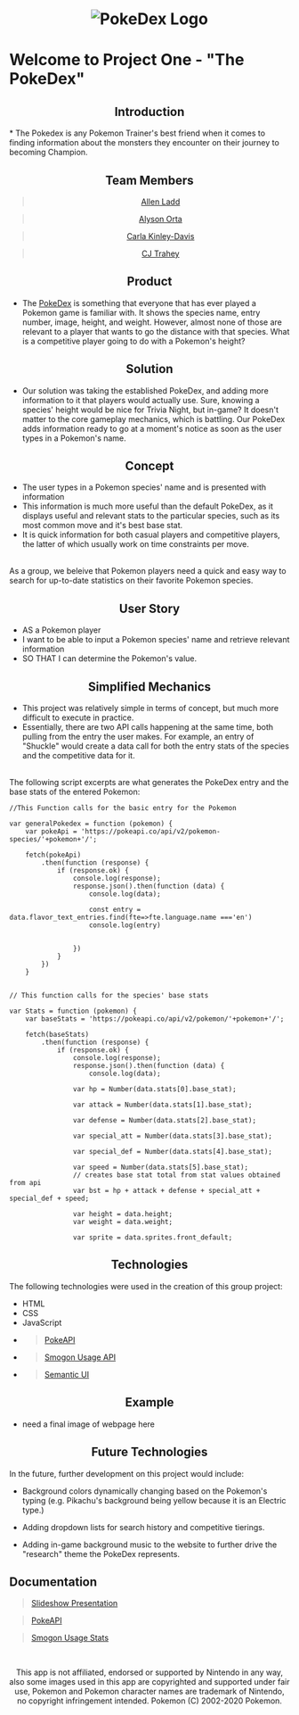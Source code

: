 # <center><img src="https://cdn2.bulbagarden.net/upload/4/4b/Pok%C3%A9dex_logo.png" alt="PokeDex Logo" title="PokeDex">

# Welcome to Project One - "The PokeDex"


<center>

## Introduction

</center>
* The Pokedex is any Pokemon Trainer's best friend when it comes to finding information about the monsters they encounter on their journey to becoming Champion. 

<center>

## Team Members

</center>
<center>

> [Allen Ladd](https://github.com/Aladd616)

> [Alyson Orta](https://github.com/alysonorta)

> [Carla Kinley-Davis](https://github.com/ckinleydavis)

> [CJ Trahey](https://github.com/cjtrahey)

</center>
<center>

## Product

</center>

* The [PokeDex](https://www.pokemon.com/us/pokedex/) is something that everyone that has ever played a Pokemon game is familiar with. It shows the species name, entry number, image, height, and weight. However, almost none of those are relevant to a player that wants to go the distance with that species. What is a competitive player going to do with a Pokemon's height?

<center>

## Solution

</center>

* Our solution was taking the established PokeDex, and adding more information to it that players would actually use. Sure, knowing a species' height would be nice for Trivia Night, but in-game? It doesn't matter to the core gameplay mechanics, which is battling. Our PokeDex adds information ready to go at a moment's notice as soon as the user types in a Pokemon's name.

<center>

## Concept

</center>

* The user types in a Pokemon species' name and is presented with information
* This information is much more useful than the default PokeDex, as it displays useful and relevant stats to the particular species, such as its most common move and it's best base stat.
* It is quick information for both casual players and competitive players, the latter of which usually work on time constraints per move.
<p>
<br>
As a group, we beleive that Pokemon players need a quick and easy way to search for up-to-date statistics on their favorite Pokemon species.

<center>

## User Story

</center>

 * AS a Pokemon player
* I want to be able to input a Pokemon species' name and retrieve relevant information
* SO THAT I can determine the Pokemon's value.


<center>

## Simplified Mechanics

</center>

* This project was relatively simple in terms of concept, but much more difficult to execute in practice. 
* Essentially, there are two API calls happening at the same time, both pulling from the entry the user makes. For example, an entry of "Shuckle" would create a data call for both the entry stats of the species and the competitive data for it.
<p>
<br>
The following script excerpts are what generates the PokeDex entry and the base stats of the entered Pokemon:

```
//This Function calls for the basic entry for the Pokemon

var generalPokedex = function (pokemon) {
    var pokeApi = 'https://pokeapi.co/api/v2/pokemon-species/'+pokemon+'/';

    fetch(pokeApi)
        .then(function (response) {
            if (response.ok) {
                console.log(response);
                response.json().then(function (data) {
                    console.log(data);
                    
                    const entry = data.flavor_text_entries.find(fte=>fte.language.name ==='en')
                    console.log(entry)

                    
                })
            }
        })
    }

```

```

// This function calls for the species' base stats

var Stats = function (pokemon) {
    var baseStats = 'https://pokeapi.co/api/v2/pokemon/'+pokemon+'/';

    fetch(baseStats)
        .then(function (response) {
            if (response.ok) {
                console.log(response);
                response.json().then(function (data) {
                    console.log(data);

                var hp = Number(data.stats[0].base_stat);

                var attack = Number(data.stats[1].base_stat);

                var defense = Number(data.stats[2].base_stat);

                var special_att = Number(data.stats[3].base_stat);

                var special_def = Number(data.stats[4].base_stat);

                var speed = Number(data.stats[5].base_stat);
                // creates base stat total from stat values obtained from api
                var bst = hp + attack + defense + special_att + special_def + speed;

                var height = data.height;
                var weight = data.weight;

                var sprite = data.sprites.front_default;
```

<center>

## Technologies

</center>

The following technologies were used in the creation of this group project:
* HTML
* CSS
* JavaScript
* >[PokeAPI](https://pokeapi.co/)
* >[Smogon Usage API](https://smogon-usage-stats.herokuapp.com/)
* >[Semantic UI](https://semantic-ui.com/)

<center>

## Example

</center>

* need a final image of webpage here

<center>

## Future Technologies

</center>

In the future, further development on this project would include:

* Background colors dynamically changing based on the Pokemon's typing (e.g. Pikachu's background being yellow because it is an Electric type.)

* Adding dropdown lists for search history and competitive tierings.

* Adding in-game background music to the website to further drive the "research" theme the PokeDex represents.

## Documentation

> [Slideshow Presentation](https://docs.google.com/presentation/d/1DJauHTWUznmujo3_CKTUlO700YPjpPNrnjOPGYvZL_M/edit?usp=sharing)

> [PokeAPI](https://pokeapi.co/)

> [Smogon Usage Stats](https://smogon-usage-stats.herokuapp.com/)
<p>
<br>
<center>
This app is not affiliated, endorsed or supported by Nintendo in any way, also some images used in this app are copyrighted and supported under fair use, Pokemon and Pokemon character names are trademark of Nintendo, no copyright infringement intended. Pokemon (C) 2002-2020 Pokemon.
</center>
        

